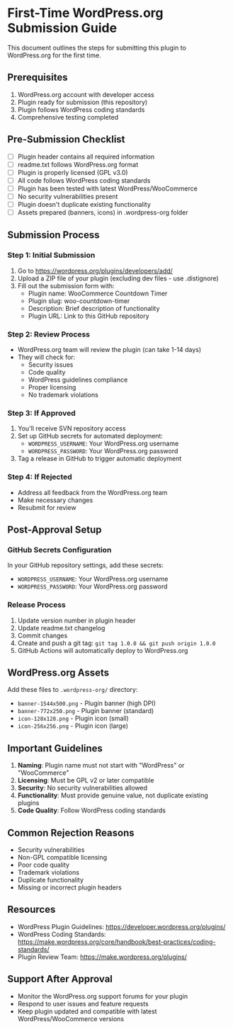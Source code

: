 # First-Time WordPress.org Submission Guide

This document outlines the steps for submitting this plugin to WordPress.org for the first time.

## Prerequisites

1. WordPress.org account with developer access
2. Plugin ready for submission (this repository)
3. Plugin follows WordPress coding standards
4. Comprehensive testing completed

## Pre-Submission Checklist

- [ ] Plugin header contains all required information
- [ ] readme.txt follows WordPress.org format
- [ ] Plugin is properly licensed (GPL v3.0)
- [ ] All code follows WordPress coding standards
- [ ] Plugin has been tested with latest WordPress/WooCommerce
- [ ] No security vulnerabilities present
- [ ] Plugin doesn't duplicate existing functionality
- [ ] Assets prepared (banners, icons) in .wordpress-org folder

## Submission Process

### Step 1: Initial Submission
1. Go to https://wordpress.org/plugins/developers/add/
2. Upload a ZIP file of your plugin (excluding dev files - use .distignore)
3. Fill out the submission form with:
   - Plugin name: WooCommerce Countdown Timer
   - Plugin slug: woo-countdown-timer
   - Description: Brief description of functionality
   - Plugin URL: Link to this GitHub repository

### Step 2: Review Process
- WordPress.org team will review the plugin (can take 1-14 days)
- They will check for:
  - Security issues
  - Code quality
  - WordPress guidelines compliance
  - Proper licensing
  - No trademark violations

### Step 3: If Approved
1. You'll receive SVN repository access
2. Set up GitHub secrets for automated deployment:
   - `WORDPRESS_USERNAME`: Your WordPress.org username
   - `WORDPRESS_PASSWORD`: Your WordPress.org password
3. Tag a release in GitHub to trigger automatic deployment

### Step 4: If Rejected
- Address all feedback from the WordPress.org team
- Make necessary changes
- Resubmit for review

## Post-Approval Setup

### GitHub Secrets Configuration
In your GitHub repository settings, add these secrets:
- `WORDPRESS_USERNAME`: Your WordPress.org username  
- `WORDPRESS_PASSWORD`: Your WordPress.org password

### Release Process
1. Update version number in plugin header
2. Update readme.txt changelog
3. Commit changes
4. Create and push a git tag: `git tag 1.0.0 && git push origin 1.0.0`
5. GitHub Actions will automatically deploy to WordPress.org

## WordPress.org Assets

Add these files to `.wordpress-org/` directory:
- `banner-1544x500.png` - Plugin banner (high DPI)
- `banner-772x250.png` - Plugin banner (standard)
- `icon-128x128.png` - Plugin icon (small)
- `icon-256x256.png` - Plugin icon (large)

## Important Guidelines

1. **Naming**: Plugin name must not start with "WordPress" or "WooCommerce"
2. **Licensing**: Must be GPL v2 or later compatible
3. **Security**: No security vulnerabilities allowed
4. **Functionality**: Must provide genuine value, not duplicate existing plugins
5. **Code Quality**: Follow WordPress coding standards

## Common Rejection Reasons

- Security vulnerabilities
- Non-GPL compatible licensing
- Poor code quality
- Trademark violations
- Duplicate functionality
- Missing or incorrect plugin headers

## Resources

- WordPress Plugin Guidelines: https://developer.wordpress.org/plugins/
- WordPress Coding Standards: https://make.wordpress.org/core/handbook/best-practices/coding-standards/
- Plugin Review Team: https://make.wordpress.org/plugins/

## Support After Approval

- Monitor the WordPress.org support forums for your plugin
- Respond to user issues and feature requests
- Keep plugin updated and compatible with latest WordPress/WooCommerce versions